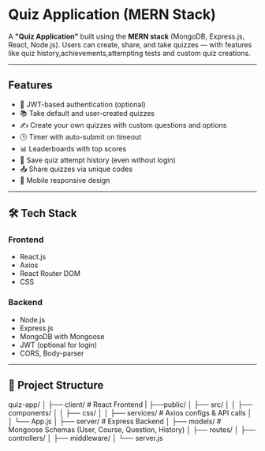 # Quiz Application (MERN Stack)

A **"Quiz Application"** built using the **MERN stack** (MongoDB, Express.js, React, Node.js). Users can create, share, and take quizzes — with features like quiz history,achievements,attempting tests and custom quiz creations.

---

## Features

- 🔐 JWT-based authentication (optional)
- 📚 Take default and user-created quizzes
- ✍️ Create your own quizzes with custom questions and options
- 🕒 Timer with auto-submit on timeout
- 📊 Leaderboards with top scores
- 🧾 Save quiz attempt history (even without login)
- 📤 Share quizzes via unique codes
- 📱 Mobile responsive design

---

## 🛠 Tech Stack

### Frontend
- React.js
- Axios
- React Router DOM
- CSS

### Backend
- Node.js
- Express.js
- MongoDB with Mongoose
- JWT (optional for login)
- CORS, Body-parser

---

## 📁 Project Structure

quiz-app/
│
├── client/ # React Frontend
| ├──public/
│ ├── src/
│ │ ├── components/
│ │ ├── css/
│ │ ├── services/ # Axios configs & API calls
│ │ └── App.js
│
├── server/ # Express Backend
│ ├── models/ # Mongoose Schemas (User, Course, Question, History)
│ ├── routes/
│ ├── controllers/
│ ├── middleware/
│ └── server.js

